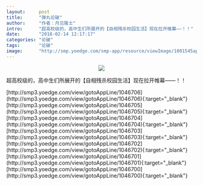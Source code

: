 ```yaml
---
layout:     post
title:      "弹丸论破"
author:     "作者：月见隆士"
intro:      "超高校级的，高中生们所展开的【自相残杀校园生活】现在拉开帷幕——！！"
date:       "2018-02-14 12:17:17"
categories: "论破"
tags:       "论破"
image:      "http://smp.yoedge.com/smp-app/resource/viewImage/1001545appline.png"
---
```

<div style="text-align: center">
<p><img src="http://smp.yoedge.com/smp-app/resource/viewImage/1001545appline.png"/></p>
</div>
<p class="post-meta">
<span>超高校级的，高中生们所展开的【自相残杀校园生活】现在拉开帷幕——！！</span>
</p>
[http://smp3.yoedge.com/view/gotoAppLine/1046706](http://smp3.yoedge.com/view/gotoAppLine/1046706){:target="_blank"}
[http://smp3.yoedge.com/view/gotoAppLine/1046705](http://smp3.yoedge.com/view/gotoAppLine/1046705){:target="_blank"}
[http://smp3.yoedge.com/view/gotoAppLine/1046704](http://smp3.yoedge.com/view/gotoAppLine/1046704){:target="_blank"}
[http://smp3.yoedge.com/view/gotoAppLine/1046703](http://smp3.yoedge.com/view/gotoAppLine/1046703){:target="_blank"}
[http://smp3.yoedge.com/view/gotoAppLine/1046702](http://smp3.yoedge.com/view/gotoAppLine/1046702){:target="_blank"}
[http://smp3.yoedge.com/view/gotoAppLine/1046701](http://smp3.yoedge.com/view/gotoAppLine/1046701){:target="_blank"}
[http://smp3.yoedge.com/view/gotoAppLine/1046700](http://smp3.yoedge.com/view/gotoAppLine/1046700){:target="_blank"}



